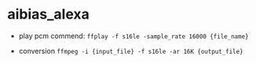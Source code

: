 # aibias_alexa

* play pcm commend:
`ffplay -f s16le -sample_rate 16000 {file_name}`

* conversion
`ffmpeg -i {input_file} -f s16le -ar 16K {output_file}`